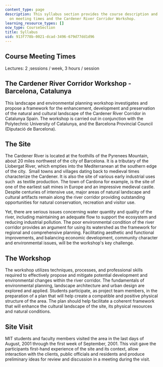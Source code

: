 ```yaml
---
content_type: page
description: This syllabus section provides the course description and information
  on meeting times and the Cardener River Corridor Workshop.
learning_resource_types: []
ocw_type: CourseSection
title: Syllabus
uid: 913f778b-0021-dcad-3496-679d77dd1d96
---
```


Course Meeting Times
--------------------

Lectures: 2 ;sessions / week, 3 hours / session

The Cardener River Corridor Workshop - Barcelona, Catalunya
-----------------------------------------------------------

This landscape and environmental planning workshop investigates and propose a framework for the enhancement, development and preservation of the natural and cultural landscape of the Cardener River Corridor in Catalunya Spain. The workshop is carried out in conjunction with the Polytechnic University of Catalunya, and the Barcelona Provincial Council (Diputació de Barcelona).

The Site
--------

The Cardener River is located at the foothills of the Pyrenees Mountain, about 20 miles northwest of the city of Barcelona. It is a tributary of the Llobergat River, which empties into the Mediterranean at the southern edge of the city.  Small towns and villages dating back to medieval times characterize the Cardener. It is also the site of various early industrial uses such  as textile production. The town of Cardona for example, is the site of one of the earliest salt mines in Europe and an impressive medieval castle. Despite centuries of intensive use, major areas of natural landscape and cultural artifacts remain along the river corridor providing outstanding opportunities for natural conservation, recreation and visitor use.

Yet, there are serious issues concerning water quantity and quality of the river, including maintaining an adequate flow to support the ecosystem and reducing industrial pollution. The poor environmental condition of the river corridor provides an argument for using its watershed as the framework for regional and comprehensive planning. Facilitating aesthetic and functional improvements, and balancing economic development, community character and environmental issues, will be the workshop's key challenge.

The Workshop
------------

The workshop utilizes techniques, processes, and professional skills required to effectively propose and mitigate potential development and environmental changes within the river corridor. The fundamentals of environmental planning, landscape architecture and urban design are explored and applied. Students participate, as project team members, in the preparation of a plan that will help create a compatible and positive physical structure of the area. The plan should help facilitate a coherent framework that will enhance the cultural landscape of the site, its physical resources and natural conditions.

Site Visit
----------

MIT students and faculty members visited the area in the last days of August, 2001 through the first week of September, 2001. This visit gave the participants first-hand experience of the site and its context, allow interaction with the clients, public officials and residents and produce preliminary ideas for review and discussion in a meeting during the visit.